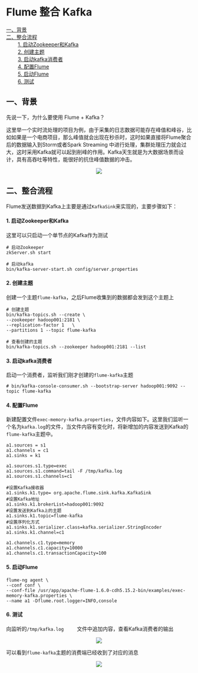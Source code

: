 # Flume 整合 Kafka
<nav>
<a href="#一背景">一、背景</a><br/>
<a href="#二整合流程">二、整合流程</a><br/>
&nbsp;&nbsp;&nbsp;&nbsp;&nbsp;&nbsp;&nbsp;&nbsp;<a href="#1-启动Zookeeper和Kafka">1. 启动Zookeeper和Kafka</a><br/>
&nbsp;&nbsp;&nbsp;&nbsp;&nbsp;&nbsp;&nbsp;&nbsp;<a href="#2-创建主题">2. 创建主题</a><br/>
&nbsp;&nbsp;&nbsp;&nbsp;&nbsp;&nbsp;&nbsp;&nbsp;<a href="#3-启动kafka消费者">3. 启动kafka消费者</a><br/>
&nbsp;&nbsp;&nbsp;&nbsp;&nbsp;&nbsp;&nbsp;&nbsp;<a href="#4-配置Flume">4. 配置Flume</a><br/>
&nbsp;&nbsp;&nbsp;&nbsp;&nbsp;&nbsp;&nbsp;&nbsp;<a href="#5-启动Flume">5. 启动Flume</a><br/>
&nbsp;&nbsp;&nbsp;&nbsp;&nbsp;&nbsp;&nbsp;&nbsp;<a href="#6-测试">6. 测试</a><br/>
</nav>

## 一、背景

先说一下，为什么要使用 Flume + Kafka？

这里举一个实时流处理的项目为例，由于采集的日志数据可能存在峰值和峰谷，比如如果是一个电商项目，那么峰值就会出现在秒杀时，这时如果直接将Flume聚合后的数据输入到Storm或者Spark Streaming 中进行处理，集群处理压力就会过大，这时采用Kafka就可以起到削峰的作用。Kafka天生就是为大数据场景而设计，具有高吞吐等特性，能很好的抗住峰值数据的冲击。

<div align="center"> <img  src="https://github.com/heibaiying/BigData-Notes/blob/master/pictures/flume-kafka.png"/> </div>



## 二、整合流程

Flume发送数据到Kafka上主要是通过`KafkaSink`来实现的，主要步骤如下：

#### 1. 启动Zookeeper和Kafka

这里可以只启动一个单节点的Kafka作为测试

```shell
# 启动Zookeeper
zkServer.sh start

# 启动kafka
bin/kafka-server-start.sh config/server.properties
```

#### 2. 创建主题

创建一个主题`flume-kafka`，之后Flume收集到的数据都会发到这个主题上

```shell
# 创建主题
bin/kafka-topics.sh --create \
--zookeeper hadoop001:2181 \
--replication-factor 1   \
--partitions 1 --topic flume-kafka

# 查看创建的主题
bin/kafka-topics.sh --zookeeper hadoop001:2181 --list
```



#### 3. 启动kafka消费者

启动一个消费者，监听我们刚才创建的`flume-kafka`主题

```shell
# bin/kafka-console-consumer.sh --bootstrap-server hadoop001:9092 --topic flume-kafka
```



#### 4. 配置Flume

新建配置文件`exec-memory-kafka.properties`，文件内容如下。这里我们监听一个名为`kafka.log`的文件，当文件内容有变化时，将新增加的内容发送到Kafka的`flume-kafka`主题中。

```properties
a1.sources = s1
a1.channels = c1
a1.sinks = k1                                                                                         

a1.sources.s1.type=exec
a1.sources.s1.command=tail -F /tmp/kafka.log
a1.sources.s1.channels=c1 

#设置Kafka接收器
a1.sinks.k1.type= org.apache.flume.sink.kafka.KafkaSink
#设置Kafka地址
a1.sinks.k1.brokerList=hadoop001:9092
#设置发送到Kafka上的主题
a1.sinks.k1.topic=flume-kafka
#设置序列化方式
a1.sinks.k1.serializer.class=kafka.serializer.StringEncoder
a1.sinks.k1.channel=c1     

a1.channels.c1.type=memory
a1.channels.c1.capacity=10000
a1.channels.c1.transactionCapacity=100   
```



#### 5. 启动Flume

```shell
flume-ng agent \
--conf conf \
--conf-file /usr/app/apache-flume-1.6.0-cdh5.15.2-bin/examples/exec-memory-kafka.properties \
--name a1 -Dflume.root.logger=INFO,console
```



#### 6. 测试

向监听的`/tmp/kafka.log     `文件中追加内容，查看Kafka消费者的输出

<div align="center"> <img  src="https://github.com/heibaiying/BigData-Notes/blob/master/pictures/flume-kafka-01.png"/> </div>

可以看到`flume-kafka`主题的消费端已经收到了对应的消息

<div align="center"> <img  src="https://github.com/heibaiying/BigData-Notes/blob/master/pictures/flume-kafka-2.png"/> </div>